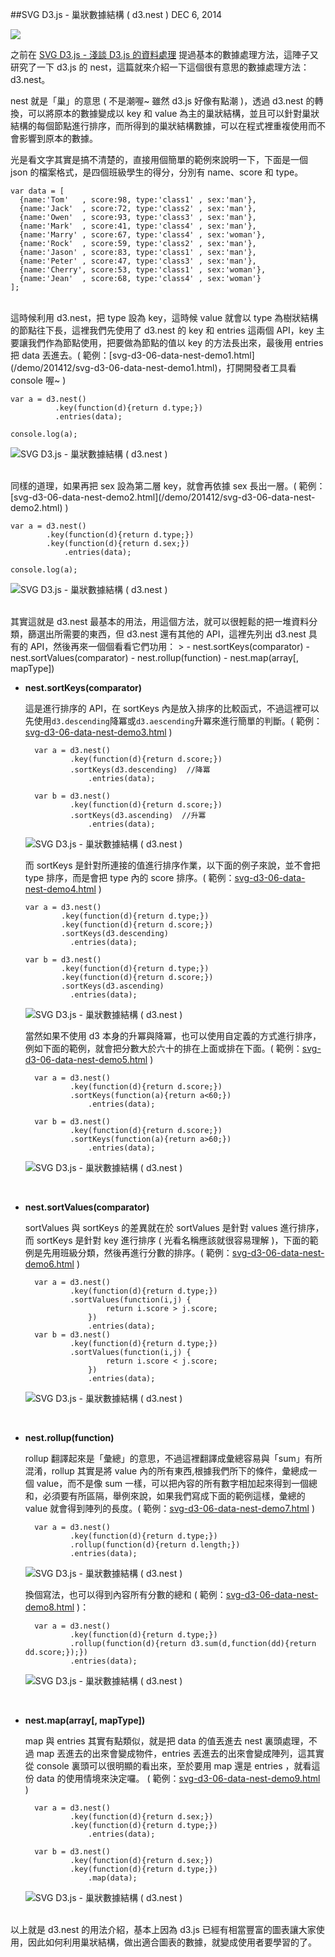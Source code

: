 <!-- @@master  = ../../_layout.html-->

<!-- @@block  =  jsBottom-->

<include src="../../_articles-js.html"></include>

<!-- @@close-->

<!-- @@block  =  css-->

<include src="../../_articles-css.html"></include>

<!-- @@close-->

<!-- @@block  =  articles-social-->

<include src="../../_articles-social.html"></include>

<!-- @@close-->

<!-- @@block  =  articles-footer-->

<include src="../../_articles.html"></include>

<!-- @@close-->

<!-- @@block  =  meta-->

<meta property="article:published_time" content="2014-12-06T21:55:00+01:00">

<meta name="keywords" content="d3,svg,nest,d3.nest,rollup,巢狀結構">

<meta name="description" content="這陣子研究了一下 d3.js 的 nest，nest 就是「巢」的意思，透過 d3.nest 的轉換，可以將原本的數據變成以 key 和 value 為主的巢狀結構，並且可以針對巢狀結構的每個節點進行排序，而所得到的巢狀結構數據，可以在程式裡重複使用而不會影響到原本的數據。">

<meta itemprop="name" content="SVG D3.js - 巢狀數據結構 ( d3.nest ) - OXXO.STUDIO">

<meta itemprop="image" content="http://www.oxxostudio.tw/img/articles/201412/20141206_1_01b.jpg">

<meta itemprop="description" content="這陣子研究了一下 d3.js 的 nest，nest 就是「巢」的意思，透過 d3.nest 的轉換，可以將原本的數據變成以 key 和 value 為主的巢狀結構，並且可以針對巢狀結構的每個節點進行排序，而所得到的巢狀結構數據，可以在程式裡重複使用而不會影響到原本的數據。">

<meta property="og:title" content="SVG D3.js - 巢狀數據結構 ( d3.nest ) - OXXO.STUDIO">

<meta property="og:url" content="http://www.oxxostudio.tw/articles/201412/svg-d3-06-data-nest.html">

<meta property="og:image" content="http://www.oxxostudio.tw/img/articles/201412/20141206_1_01b.jpg">

<meta property="og:description" content="這陣子研究了一下 d3.js 的 nest，nest 就是「巢」的意思，透過 d3.nest 的轉換，可以將原本的數據變成以 key 和 value 為主的巢狀結構，並且可以針對巢狀結構的每個節點進行排序，而所得到的巢狀結構數據，可以在程式裡重複使用而不會影響到原本的數據。">

<title>SVG D3.js - 巢狀數據結構 ( d3.nest )  - OXXO.STUDIO</title> 

<!-- @@close-->

<!-- @@block  =  articles-content--> 

##SVG D3.js - 巢狀數據結構 ( d3.nest )  <span class="article-date" tag="web">DEC 6, 2014</span>

<img src="/img/articles/201412/20141206_1_01.jpg" class="preview-img">

之前在 [SVG D3.js - 淺談 D3.js 的資料處理](http://www.oxxostudio.tw/articles/201411/svg-d3-01-data.html) 提過基本的數據處理方法，這陣子又研究了一下 d3.js 的 nest，這篇就來介紹一下這個很有意思的數據處理方法：d3.nest。

nest 就是「巢」的意思 ( 不是潮喔~ 雖然 d3.js 好像有點潮 )，透過 d3.nest 的轉換，可以將原本的數據變成以 key 和 value 為主的巢狀結構，並且可以針對巢狀結構的每個節點進行排序，而所得到的巢狀結構數據，可以在程式裡重複使用而不會影響到原本的數據。

光是看文字其實是搞不清楚的，直接用個簡單的範例來說明一下，下面是一個 json 的檔案格式，是四個班級學生的得分，分別有 name、score 和 type。

	var data = [
	  {name:'Tom'   , score:98, type:'class1' , sex:'man'},
	  {name:'Jack'  , score:72, type:'class2' , sex:'man'},
	  {name:'Owen'  , score:93, type:'class3' , sex:'man'},
	  {name:'Mark'  , score:41, type:'class4' , sex:'man'},
	  {name:'Marry' , score:67, type:'class4' , sex:'woman'},
	  {name:'Rock'  , score:59, type:'class2' , sex:'man'},
	  {name:'Jason' , score:83, type:'class1' , sex:'man'},
	  {name:'Peter' , score:47, type:'class3' , sex:'man'},
	  {name:'Cherry', score:53, type:'class1' , sex:'woman'},
	  {name:'Jean'  , score:68, type:'class4' , sex:'woman'}
	];

<br/>
這時候利用 d3.nest，把 type 設為 key，這時候 value 就會以 type 為樹狀結構的節點往下長，這裡我們先使用了 d3.nest 的 key 和 entries 這兩個 API，key 主要讓我們作為節點使用，把要做為節點的值以 key 的方法長出來，最後用 entries 把 data 丟進去。( 範例：[svg-d3-06-data-nest-demo1.html](/demo/201412/svg-d3-06-data-nest-demo1.html)，打開開發者工具看 console 喔~ )

	var a = d3.nest()
	          .key(function(d){return d.type;})
			  .entries(data); 

    console.log(a);

![SVG D3.js - 巢狀數據結構 ( d3.nest )](/img/articles/201412/20141206_1_02.jpg)

<br/>
同樣的道理，如果再把 sex 設為第二層 key，就會再依據 sex 長出一層。( 範例：[svg-d3-06-data-nest-demo2.html](/demo/201412/svg-d3-06-data-nest-demo2.html) )

	var a = d3.nest()
	        .key(function(d){return d.type;})
	        .key(function(d){return d.sex;})
			    .entries(data); 

    console.log(a);

![SVG D3.js - 巢狀數據結構 ( d3.nest )](/img/articles/201412/20141206_1_03.jpg)

<br/>
其實這就是 d3.nest 最基本的用法，用這個方法，就可以很輕鬆的把一堆資料分類，篩選出所需要的東西，但 d3.nest 還有其他的 API，這裡先列出 d3.nest 具有的 API，然後再來一個個看看它們功用：
>
- nest.sortKeys(comparator)
- nest.sortValues(comparator)
- nest.rollup(function)
- nest.map(array[, mapType])

<br/>

- **nest.sortKeys(comparator)**

	這是進行排序的 API，在 sortKeys 內是放入排序的比較函式，不過這裡可以先使用`d3.descending`降冪或`d3.aescending`升冪來進行簡單的判斷。( 範例：[svg-d3-06-data-nest-demo3.html](/demo/201412/svg-d3-06-data-nest-demo3.html) )

		var a = d3.nest()
		        .key(function(d){return d.score;})
		        .sortKeys(d3.descending)  //降冪
				    .entries(data);
	
		var b = d3.nest()
		        .key(function(d){return d.score;})
		        .sortKeys(d3.ascending)  //升冪
				    .entries(data); 

	![SVG D3.js - 巢狀數據結構 ( d3.nest )](/img/articles/201412/20141206_1_04.jpg)

	而 sortKeys 是針對所連接的值進行排序作業，以下面的例子來說，並不會把 type 排序，而是會把 type 內的 score 排序。( 範例：[svg-d3-06-data-nest-demo4.html](/demo/201412/svg-d3-06-data-nest-demo4.html) )

	  var a = d3.nest()
	          .key(function(d){return d.type;})
	          .key(function(d){return d.score;})
	          .sortKeys(d3.descending)
	  		    .entries(data);
  
	  var b = d3.nest()
	          .key(function(d){return d.type;})
	          .key(function(d){return d.score;})
	          .sortKeys(d3.ascending)
	  		    .entries(data); 

	![SVG D3.js - 巢狀數據結構 ( d3.nest )](/img/articles/201412/20141206_1_05.jpg)

	當然如果不使用 d3 本身的升冪與降冪，也可以使用自定義的方式進行排序，例如下面的範例，就會把分數大於六十的排在上面或排在下面。( 範例：[svg-d3-06-data-nest-demo5.html](/demo/201412/svg-d3-06-data-nest-demo5.html) )

		var a = d3.nest()
		        .key(function(d){return d.score;})
		        .sortKeys(function(a){return a<60;})
				    .entries(data);
	
		var b = d3.nest()
		        .key(function(d){return d.score;})
		        .sortKeys(function(a){return a>60;})
				    .entries(data); 

	![SVG D3.js - 巢狀數據結構 ( d3.nest )](/img/articles/201412/20141206_1_06.jpg)

<br/>

- **nest.sortValues(comparator)**

	sortValues 與 sortKeys 的差異就在於 sortValues 是針對 values 進行排序，而 sortKeys 是針對 key 進行排序 ( 光看名稱應該就很容易理解 )，下面的範例是先用班級分類，然後再進行分數的排序。( 範例：[svg-d3-06-data-nest-demo6.html](/demo/201412/svg-d3-06-data-nest-demo6.html) )

		var a = d3.nest()
		        .key(function(d){return d.type;})
		        .sortValues(function(i,j) { 
		        		return i.score > j.score;
		        	})
				    .entries(data);
		var b = d3.nest()
		        .key(function(d){return d.type;})
		        .sortValues(function(i,j) { 
		        		return i.score < j.score;
		        	})
				    .entries(data); 

	![SVG D3.js - 巢狀數據結構 ( d3.nest )](/img/articles/201412/20141206_1_07.jpg)

<br/>

- **nest.rollup(function)**

	rollup 翻譯起來是「彙總」的意思，不過這裡翻譯成彙總容易與「sum」有所混淆，rollup 其實是將 value 內的所有東西,根據我們所下的條件，彙總成一個 value，而不是像 sum 一樣，可以把內容的所有數字相加起來得到一個總和，必須要有所區隔，舉例來說，如果我們寫成下面的範例這樣，彙總的 value 就會得到陣列的長度。( 範例：[svg-d3-06-data-nest-demo7.html](/demo/201412/svg-d3-06-data-nest-demo7.html) )

		var a = d3.nest()
		        .key(function(d){return d.type;})
		        .rollup(function(d){return d.length;})
				.entries(data);

	![SVG D3.js - 巢狀數據結構 ( d3.nest )](/img/articles/201412/20141206_1_08.jpg)

	換個寫法，也可以得到內容所有分數的總和 ( 範例：[svg-d3-06-data-nest-demo8.html](/demo/201412/svg-d3-06-data-nest-demo8.html) )：

		var a = d3.nest()
		        .key(function(d){return d.type;})
		        .rollup(function(d){return d3.sum(d,function(dd){return dd.score;});})
				.entries(data);

	![SVG D3.js - 巢狀數據結構 ( d3.nest )](/img/articles/201412/20141206_1_09.jpg)


<br/>

- **nest.map(array[, mapType])**

	map 與 entries 其實有點類似，就是把 data 的值丟進去 nest 裏頭處理，不過 map 丟進去的出來會變成物件，entries 丟進去的出來會變成陣列，這其實從 console 裏頭可以很明顯的看出來，至於要用 map 還是 entries ，就看這份 data 的使用情境來決定囉。 ( 範例：[svg-d3-06-data-nest-demo9.html](/demo/201412/svg-d3-06-data-nest-demo9.html) )

		var a = d3.nest()
		        .key(function(d){return d.sex;})
		        .key(function(d){return d.type;})
				    .entries(data);
	
		var b = d3.nest()
		        .key(function(d){return d.sex;})
		        .key(function(d){return d.type;})
				    .map(data);

	![SVG D3.js - 巢狀數據結構 ( d3.nest )](/img/articles/201412/20141206_1_10.jpg)

<br/>
以上就是 d3.nest 的用法介紹，基本上因為 d3.js 已經有相當豐富的圖表讓大家使用，因此如何利用巢狀結構，做出適合圖表的數據，就變成使用者要學習的了。

<!-- @@close-->
